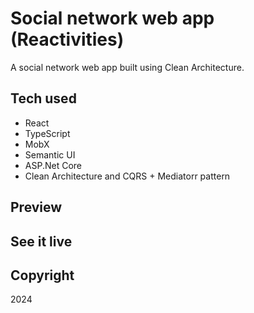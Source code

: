 # Social network web app (Reactivities)

A social network web app built using Clean Architecture.

## Tech used

- React
- TypeScript
- MobX
- Semantic UI
- ASP.Net Core
- Clean Architecture and CQRS + Mediatorr pattern

## Preview

## See it live

## Copyright

2024

